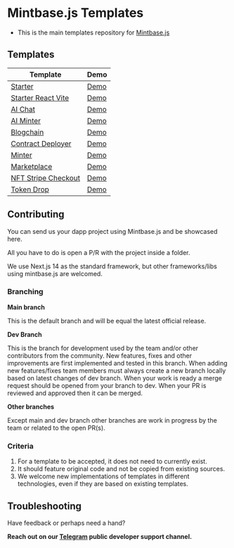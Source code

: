 # Mintbase.js Templates

- This is the main templates repository for [Mintbase.js](https://github.com/mintbase/mintbase-js)

## Templates

  
| Template | Demo |
|--|--|
| [Starter](./starter/next-js/) | [Demo](https://starter.mintbase.xyz/) |
| [Starter React Vite](./starter/react-vite/)| [Demo](https://starter-react-vite.mintbase.xyz/) |
| [AI Chat](./ai-chat) | [Demo](https://ai-chat.mintbase.xyz/) |
| [AI Minter](./ai-minter/) | [Demo](https://ai-minter.mintbase.xyz/) |
| [Blogchain](./blogchain/) | [Demo](https://blogchain.mintbase.xyz) |
| [Contract Deployer](./contract-deployer/) | [Demo](https://contract-deployer-template.mintbase.xyz/) |
| [Minter](./minter/) | [Demo](https://minter.mintbase.xyz/) |
| [Marketplace](./marketplace/) | [Demo](https://marketplace-template.mintbase.xyz/) |
| [NFT Stripe Checkout](./nft-stripe-checkout/) | [Demo](https://nft-stripe-checkout.mintbase.xyz/) 
| [Token Drop](./simple-token-drop) | [Demo](https://token-drop-template.mintbase.xyz/) |


## Contributing

  

You can send us your dapp project using Mintbase.js and be showcased here.

All you have to do is open a P/R with the project inside a folder.

We use Next.js 14 as the standard framework, but other frameworks/libs using mintbase.js are welcomed.

  

### Branching

 **Main branch**

This is the default branch and will be equal the latest official release.

 **Dev Branch**

This is the branch for development used by the team and/or other contributors from the community. New features, fixes and other improvements are first implemented and tested in this branch. When adding new features/fixes team members must always create a new branch locally based on latest changes of dev branch. When your work is ready a merge request should be opened from your branch to dev. When your PR is reviewed and approved then it can be merged.

 **Other branches**

Except main and dev branch other branches are work in progress by the team or related to the open PR(s).

### Criteria
 1. For a template to be accepted, it does not need to currently exist.
 2. It should feature original code and not be copied from existing sources.
 3. We welcome new implementations of templates in different technologies, even if they are based on existing templates.


## Troubleshooting

Have feedback or perhaps need a hand?

**Reach out on our  [Telegram](https://t.me/mintdev)  public developer support channel.**